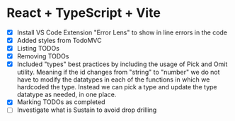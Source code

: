 # React + TypeScript + Vite

- [x] Install VS Code Extension "Error Lens" to show in line errors in the code
- [x] Added styles from TodoMVC
- [x] Listing TODOs
- [x] Removing TODOs
- [x] Included "types" best practices by including the usage of Pick and Omit utility. Meaning if the id changes from "string" to "number" we do not have to modify the datatypes in each of the functions in which we hardcoded the type. Instead we can pick a type and update the type datatype as needed, in one place.
- [x] Marking TODOs as completed
- [ ] Investigate what is Sustain to avoid drop drilling 